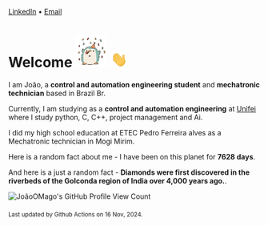 [LinkedIn](https://www.linkedin.com/in/joão-pedro-gozzoli-b95641301/) &bull;
[Email](joaopedrogozzoli@gmail.com)

# Welcome <img src="happy.gif" height="64px" /> <img src="wave.gif" height="32px" />

I am João, a  **control and automation engineering student** and **mechatronic technician** based in Brazil Br.

Currently, I am studying as a **control and automation engineering** at [Unifei](https://unifei.edu.br) where I study python, C, C++, project management and Ai.

I did my high school education at ETEC Pedro Ferreira alves as a Mechatronic technician in Mogi Mirim.

Here is a random fact about me - I have been on this planet for **7628 days**.

And here is a just a random fact -  **Diamonds were first discovered in the riverbeds of the Golconda region of India over 4,000 years ago.**.

![JoãoOMago's GitHub Profile View Count](https://komarev.com/ghpvc/?username=JoaoOMago)

<sub>Last updated by Github Actions on 16 Nov, 2024.</sub>
